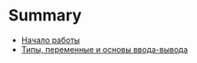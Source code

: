 # Summary

* [Начало работы](chapter_010.md)
* [Типы, переменные и основы ввода-вывода](chapter_020.md)

